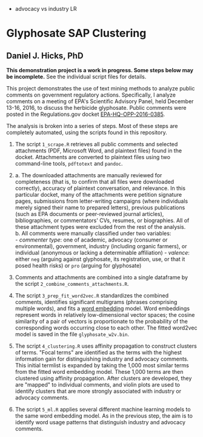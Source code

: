 - advocacy vs industry LR

# Glyphosate SAP Clustering #

## Daniel J. Hicks, PhD ##

**This demonstration project is a work in progress. Some steps below may be incomplete.** See the individual script files for details.  

This project demonstrates the use of text mining methods to analyze public comments on government regulatory actions.  Specifically, I analyze comments on a meeting of EPA's Scientific Advisory Panel, held December 13-16, 2016, to discuss the herbicide glyphosate.  Public comments were posted in the Regulations.gov docket [EPA-HQ-OPP-2016-0385](https://www.regulations.gov/docket?D=EPA-HQ-OPP-2016-0385).  

The analysis is broken into a series of steps.  Most of these steps are completely automated, using the scripts found in this repository.  

1. The script `1_scrape.R` retrieves all public comments and selected attachments (PDF, Microsoft Word, and plaintext files) found in the docket.  Attachments are converted to plaintext files using two command-line tools, `pdftotext` and `pandoc`. 

2. 
    a. The downloaded attachments are manually reviewed for completeness (that is, to confirm that all files were downloaded correctly), accuracy of plaintext conversation, and relevance. In this particular docket, many of the attachments were petition signature pages, submissions from letter-writing campaigns (where individuals merely signed their name to prepared letters), previous publications (such as EPA documents or peer-reviewed journal articles), bibliographies, or commentators' CVs, resumes, or biographies.  All of these attachment types were excluded from the rest of the analysis.  
    b. All comments were manually classified under two variables:  
        - *commenter type*:  one of academic, advocacy (consumer or environmental), government, industry (including organic farmers), or individual (anonymous or lacking a determinable affiliation)
        - *valence*: either `neg` (arguing against glyphosate, its registration, use, or that it posed health risks) or `pro` (arguing for glyphosate)

3. Comments and attachments are combined into a single dataframe by the script `2_combine_comments_attachments.R`.  

4. The script `3_prep_fit_word2vec.R` standardizes the combined comments, identifies significant multigrams (phrases comprising multiple words), and fits a [word embedding](https://en.wikipedia.org/wiki/Word2vec) model.  Word embeddings represent words in relatively low-dimensional vector spaces; the cosine similarity of a pair of vectors is proportionate to the probability of the corresponding words occurring close to each other.  The fitted word2vec model is saved in the file `glyphosate_w2v.bin`.  

5. The script `4_clustering.R` uses affinity propagation to construct clusters of terms.  "Focal terms" are identified as the terms with the highest information gain for distinguishing industry and advocacy comments.  This initial termlist is expanded by taking the 1,000 most similar terms from the fitted word embedding model.  These 1,000 terms are then clustered using affinity propagation.  After clusters are developed, they are "mapped" to individual comments, and violin plots are used to identify clusters that are more strongly associated with industry or advocacy comments.  

6. The script `5_ml.R` applies several different machine learning models to the same word embedding model.  As in the previous step, the aim is to identify word usage patterns that distinguish industry and advocacy comments.  


